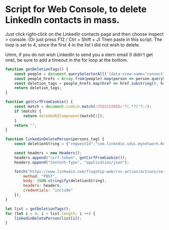 # Script for Web Console, to delete LinkedIn contacts in mass.

Just click right-click on the LinkedIn contacts page and then choose inspect > console. (Or just press F12 / Ctrl + Shift + J)
Then paste in this script.
The loop is set to 4, since the first 4 in the list I did not wish to delete.

Umm, if you do not wish LinkedIn to send you a stern email (I didn't get one), be sure to add a timeout in the
for loop at the bottom.
<br/>

```js
function getDeletionTags() {
    const people = document.querySelectorAll('[data-view-name="connections-list"]');
    const people_hrefs = Array.from(people).map(person => person.querySelectorAll("a")[2].href);
    const deletion_tags = people_hrefs.map(href => href.substring(0, href.length - 1).split('/').pop());
    return deletion_tags;
}

function getCsrfFromCookie() {
    const match = document.cookie.match(/JSESSIONID="?(.*?)"?;/);
    if (match) {
        return decodeURIComponent(match[1]);
    }
    return "";
}

function linkedinDeletePerson(persons_tag) {
    const deletionString = {"requestId":"com.linkedin.sdui.mynetwork.RemoveConnectionId","serverRequest":{"$type":"proto.sdui.actions.core.ServerRequest","requestId":"com.linkedin.sdui.mynetwork.RemoveConnectionId","requestedArguments":{"$type":"proto.sdui.actions.requests.RequestedArguments","payload":{"disconnectVanityName": persons_tag},"requestedStateKeys":[],"requestMetadata":{"$type":"proto.sdui.common.RequestMetadata"}},"isStreaming":false,"rumPageKey":""},"states":[],"requestedArguments":{"$type":"proto.sdui.actions.requests.RequestedArguments","payload":{"disconnectVanityName": persons_tag},"requestedStateKeys":[],"requestMetadata":{"$type":"proto.sdui.common.RequestMetadata"},"states":[]}}

    const headers = new Headers();
    headers.append("csrf-token", getCsrfFromCookie());
    headers.append("Content-Type", "application/json");

    fetch("https://www.linkedin.com/flagship-web/rsc-action/actions/server-request?sduiid=com.linkedin.sdui.mynetwork.RemoveConnectionId", {
        method: "POST",
        body: JSON.stringify(deletionString),
        headers: headers,
        credentials: "include"
    });
}

let list = getDeletionTags();
for (let i = 4; i < list.length; i ++) {
    linkedinDeletePerson(list[i]);
}
```
